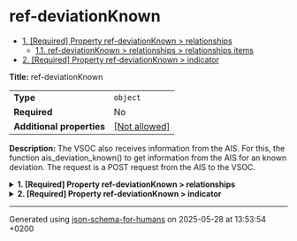 # ref-deviationKnown

- [1. [Required] Property ref-deviationKnown > relationships](#relationships)
  - [1.1. ref-deviationKnown > relationships > relationships items](#autogenerated_heading_2)
- [2. [Required] Property ref-deviationKnown > indicator](#indicator)

**Title:** ref-deviationKnown

|                           |                                                         |
| ------------------------- | ------------------------------------------------------- |
| **Type**                  | `object`                                                |
| **Required**              | No                                                      |
| **Additional properties** | [[Not allowed]](# "Additional Properties not allowed.") |

**Description:** The VSOC also receives information from the AIS. For this, the function ais_deviation_known() to get information from the AIS for an known deviation. The request is a POST request from the AIS to the VSOC.

<details>
<summary>
<strong> <a name="relationships"></a>1. [Required] Property ref-deviationKnown > relationships</strong>  

</summary>
<blockquote>

|              |         |
| ------------ | ------- |
| **Type**     | `array` |
| **Required** | Yes     |

|                      | Array restrictions |
| -------------------- | ------------------ |
| **Min items**        | N/A                |
| **Max items**        | N/A                |
| **Items unicity**    | False              |
| **Additional items** | False              |
| **Tuple validation** | See below          |

| Each item of this array must be             | Description |
| ------------------------------------------- | ----------- |
| [relationships items](#relationships_items) | -           |

### <a name="autogenerated_heading_2"></a>1.1. ref-deviationKnown > relationships > relationships items

|                           |                                                                           |
| ------------------------- | ------------------------------------------------------------------------- |
| **Type**                  | `object`                                                                  |
| **Required**              | No                                                                        |
| **Additional properties** | [[Any type: allowed]](# "Additional Properties of any type are allowed.") |

</blockquote>
</details>

<details>
<summary>
<strong> <a name="indicator"></a>2. [Required] Property ref-deviationKnown > indicator</strong>  

</summary>
<blockquote>

|                           |                                                                           |
| ------------------------- | ------------------------------------------------------------------------- |
| **Type**                  | `object`                                                                  |
| **Required**              | Yes                                                                       |
| **Additional properties** | [[Any type: allowed]](# "Additional Properties of any type are allowed.") |

</blockquote>
</details>

----------------------------------------------------------------------------------------------------------------------------
Generated using [json-schema-for-humans](https://github.com/coveooss/json-schema-for-humans) on 2025-05-28 at 13:53:54 +0200